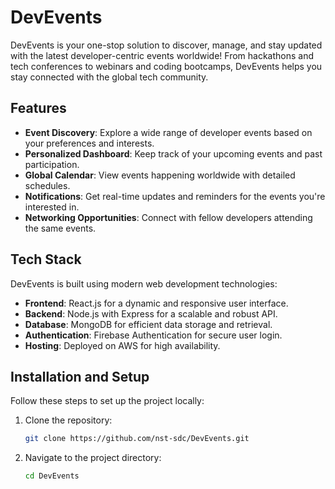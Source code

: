 # DevEvents

DevEvents is your one-stop solution to discover, manage, and stay updated with the latest developer-centric events worldwide! From hackathons and tech conferences to webinars and coding bootcamps, DevEvents helps you stay connected with the global tech community.

## Features

- **Event Discovery**: Explore a wide range of developer events based on your preferences and interests.
- **Personalized Dashboard**: Keep track of your upcoming events and past participation.
- **Global Calendar**: View events happening worldwide with detailed schedules.
- **Notifications**: Get real-time updates and reminders for the events you're interested in.
- **Networking Opportunities**: Connect with fellow developers attending the same events.

## Tech Stack

DevEvents is built using modern web development technologies:

- **Frontend**: React.js for a dynamic and responsive user interface.
- **Backend**: Node.js with Express for a scalable and robust API.
- **Database**: MongoDB for efficient data storage and retrieval.
- **Authentication**: Firebase Authentication for secure user login.
- **Hosting**: Deployed on AWS for high availability.

## Installation and Setup

Follow these steps to set up the project locally:

1. Clone the repository:
   ```bash
   git clone https://github.com/nst-sdc/DevEvents.git
   ```

2. Navigate to the project directory:
   ```bash
   cd DevEvents
